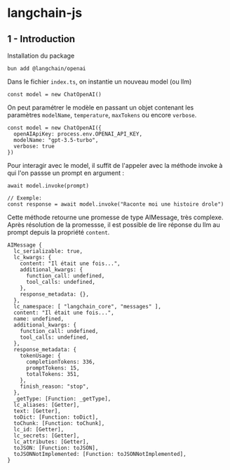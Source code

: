 # langchain-js

## 1 - Introduction

Installation du package
```
bun add @langchain/openai
```

Dans le fichier `index.ts`, on instantie un nouveau model (ou llm)
```
const model = new ChatOpenAI()
```
On peut paramétrer le modèle en passant un objet contenant les paramètres `modelName`, `temperature`, `maxTokens` ou encore `verbose`.

```
const model = new ChatOpenAI({
  openAIApiKey: process.env.OPENAI_API_KEY,
  modelName: "gpt-3.5-turbo",
  verbose: true
})
```

Pour interagir avec le model, il suffit de l'appeler avec la méthode invoke à qui l'on passse un prompt en argument :
```
await model.invoke(prompt)

// Exemple:
const response = await model.invoke("Raconte moi une histoire drole")
```
Cette méthode retourne une promesse de type AIMessage, très complexe. Après résolution de la promessse, il est possible de lire réponse du llm au prompt depuis la propriété `content`.

```
AIMessage {
  lc_serializable: true,
  lc_kwargs: {
    content: "Il était une fois...",
    additional_kwargs: {
      function_call: undefined,
      tool_calls: undefined,
    },
    response_metadata: {},
  },
  lc_namespace: [ "langchain_core", "messages" ],
  content: "Il était une fois...",
  name: undefined,
  additional_kwargs: {
    function_call: undefined,
    tool_calls: undefined,
  },
  response_metadata: {
    tokenUsage: {
      completionTokens: 336,
      promptTokens: 15,
      totalTokens: 351,
    },
    finish_reason: "stop",
  },
  _getType: [Function: _getType],
  lc_aliases: [Getter],
  text: [Getter],
  toDict: [Function: toDict],
  toChunk: [Function: toChunk],
  lc_id: [Getter],
  lc_secrets: [Getter],
  lc_attributes: [Getter],
  toJSON: [Function: toJSON],
  toJSONNotImplemented: [Function: toJSONNotImplemented],
}
```
